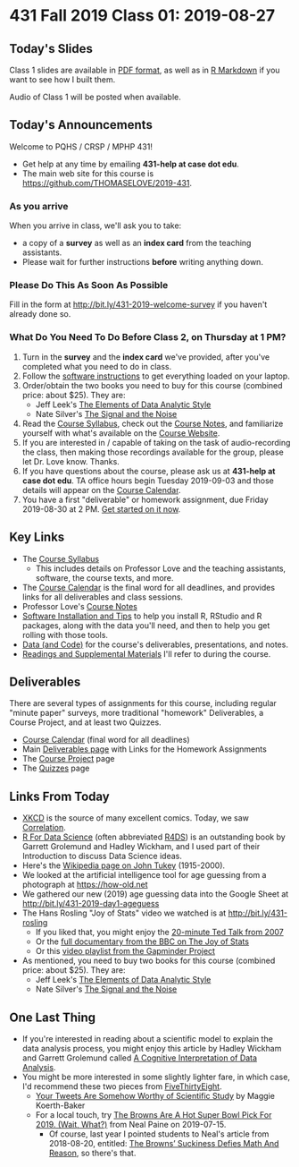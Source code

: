 # 431 Fall 2019 Class 01: 2019-08-27

## Today's Slides

Class 1 slides are available in [PDF format](https://github.com/THOMASELOVE/2019-431/blob/master/CLASSES/CLASS01/431_class-01-slides_2019.pdf), as well as in [R Markdown](https://github.com/THOMASELOVE/2019-431/blob/master/CLASSES/CLASS01/431_class-01-slides_2019.Rmd) if you want to see how I built them.

Audio of Class 1 will be posted when available.

## Today's Announcements

Welcome to PQHS / CRSP / MPHP 431! 

- Get help at any time by emailing **431-help at case dot edu**. 
- The main web site for this course is https://github.com/THOMASELOVE/2019-431.

### As you arrive

When you arrive in class, we'll ask you to take:
- a copy of a **survey** as well as an **index card** from the teaching assistants. 
- Please wait for further instructions **before** writing anything down.

### Please Do This As Soon As Possible

Fill in the form at http://bit.ly/431-2019-welcome-survey if you haven't already done so.

### What Do You Need To Do Before Class 2, on Thursday at 1 PM?

1. Turn in the **survey** and the **index card** we've provided, after you've completed what you need to do in class.
2. Follow the [software instructions](https://github.com/THOMASELOVE/2019-431/tree/master/SOFTWARE) to get everything loaded on your laptop.
3. Order/obtain the two books you need to buy for this course (combined price: about $25). They are:
    - Jeff Leek's [The Elements of Data Analytic Style](https://leanpub.com/datastyle)
    - Nate Silver's [The Signal and the Noise](http://goo.gl/lS9LQ2)
4. Read the [Course Syllabus](https://thomaselove.github.io/2019-431-syllabus/), check out the [Course Notes](https://thomaselove.github.io/2019-431-book/), and familiarize yourself with what's available on the [Course Website](https://github.com/THOMASELOVE/2019-431).
5. If you are interested in / capable of taking on the task of audio-recording the class, then making those recordings available for the group, please let Dr. Love know. Thanks.
6. If you have questions about the course, please ask us at **431-help at case dot edu**. TA office hours begin Tuesday 2019-09-03 and those details will appear on the [Course Calendar](https://github.com/THOMASELOVE/2019-431/blob/master/calendar.md).
7. You have a first "deliverable" or homework assignment, due Friday 2019-08-30 at 2 PM. [Get started on it now](https://github.com/THOMASELOVE/2019-431/tree/master/DELIVERABLES/A).

## Key Links 

- The [Course Syllabus](https://thomaselove.github.io/2019-431-syllabus/)
    - This includes details on Professor Love and the teaching assistants, software, the course texts, and more.
- The [Course Calendar](https://github.com/THOMASELOVE/2019-431/blob/master/calendar.md) is the final word for all deadlines, and provides links for all deliverables and class sessions.
- Professor Love's [Course Notes](https://thomaselove.github.io/2019-431-book/)
- [Software Installation and Tips](https://github.com/THOMASELOVE/2019-431/tree/master/SOFTWARE) to help you install R, RStudio and R packages, along with the data you'll need, and then to help you get rolling with those tools.
- [Data (and Code)](https://github.com/THOMASELOVE/2019-431-data) for the course's deliverables, presentations, and notes.
- [Readings and Supplemental Materials](https://github.com/THOMASELOVE/2019-431/blob/master/READINGS.md) I'll refer to during the course.

## Deliverables

There are several types of assignments for this course, including regular "minute paper" surveys, more traditional "homework" Deliverables, a Course Project, and at least two Quizzes.

- [Course Calendar](https://github.com/THOMASELOVE/2019-431/blob/master/calendar.md) (final word for all deadlines)
- Main [Deliverables page](https://github.com/THOMASELOVE/2019-431/tree/master/DELIVERABLES) with Links for the Homework Assignments
- The [Course Project](https://github.com/THOMASELOVE/2019-431/tree/master/PROJECT) page
- The [Quizzes](https://github.com/THOMASELOVE/2019-431/tree/master/QUIZZES) page

## Links From Today

- [XKCD](https://xkcd.com/) is the source of many excellent comics. Today, we saw [Correlation](https://xkcd.com/552/).
- [R For Data Science](http://r4ds.had.co.nz/) (often abbreviated [R4DS](http://r4ds.had.co.nz/)) is an outstanding book by Garrett Grolemund and Hadley Wickham, and I used part of their Introduction to discuss Data Science ideas.
- Here's the [Wikipedia page on John Tukey](https://en.wikipedia.org/wiki/John_Tukey) (1915-2000).
- We looked at the artificial intelligence tool for age guessing from a photograph at https://how-old.net
- We gathered our new (2019) age guessing data into the Google Sheet at http://bit.ly/431-2019-day1-ageguess
- The Hans Rosling "Joy of Stats" video we watched is at http://bit.ly/431-rosling
    - If you liked that, you might enjoy the [20-minute Ted Talk from 2007](https://www.youtube.com/watch?v=RUwS1uAdUcI)
    - Or the [full documentary from the BBC on The Joy of Stats](https://www.gapminder.org/videos/the-joy-of-stats/)
    - Or this [video playlist from the Gapminder Project](https://www.gapminder.org/videos/)
- As mentioned, you need to buy two books for this course (combined price: about $25). They are:
    - Jeff Leek's [The Elements of Data Analytic Style](https://leanpub.com/datastyle)
    - Nate Silver's [The Signal and the Noise](http://goo.gl/lS9LQ2)

## One Last Thing

- If you're interested in reading about a scientific model to explain the data analysis process, you might enjoy this article by Hadley Wickham and Garrett Grolemund called [A Cognitive Interpretation of Data Analysis](http://vita.had.co.nz/papers/sensemaking.html).
- You might be more interested in some slightly lighter fare, in which case, I'd recommend these two pieces from [FiveThirtyEight](https://fivethirtyeight.com).
    - [Your Tweets Are Somehow Worthy of Scientific Study](https://fivethirtyeight.com/features/your-tweets-are-somehow-worthy-of-scientific-study/) by Maggie Koerth-Baker
    - For a local touch, try [The Browns Are A Hot Super Bowl Pick For 2019. (Wait, What?)](https://fivethirtyeight.com/features/the-browns-are-a-hot-super-bowl-pick-for-2019-wait-what/) from Neal Paine on 2019-07-15.
        - Of course, last year I pointed students to Neal's article from  2018-08-20, entitled: [The Browns’ Suckiness Defies Math And Reason](https://fivethirtyeight.com/features/the-browns-suckiness-defies-math-and-reason/), so there's that.

